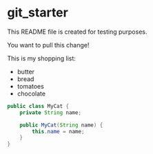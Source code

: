# git_starter
This README file is created for testing purposes.

You want to pull this change!

This is my shopping list:
* butter
* bread
* tomatoes
* chocolate

```java
public class MyCat {
	private String name;

	public MyCat(String name) {
		this.name = name;
	}
}
```
